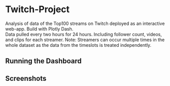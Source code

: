 # Twitch-Project

Analysis of data of the Top100 streams on Twitch deployed as an interactive web-app. Build with Plotly Dash. <br>
Data pulled every two hours for 24 hours. Including follower count, videos, and clips for each streamer. 
Note: Streamers can occur multiple times in the whole dataset as the data from the timeslots is treated independently.

## Running the Dashboard


## Screenshots

